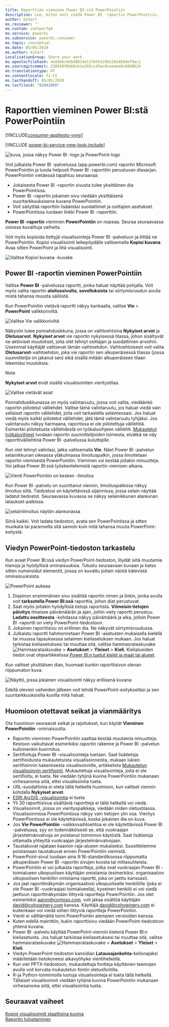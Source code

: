 ```yaml
---
title: Raporttien vieminen Power BI:stä PowerPointiin
description: Lue, miten voit viedä Power BI -raportin PowerPointiin.
author: mihart
ms.reviewer: ''
ms.custom: contperfq4
ms.service: powerbi
ms.subservice: powerbi-consumer
ms.topic: conceptual
ms.date: 05/05/2020
ms.author: mihart
LocalizationGroup: Share your work
ms.openlocfilehash: 4a93bbc0d5d8014e11fb59129b22b5493def0ac2
ms.sourcegitcommit: 220910f0b68cb1e265ccd5ac0cee4ee9c6080b26
ms.translationtype: HT
ms.contentlocale: fi-FI
ms.lasthandoff: 05/05/2020
ms.locfileid: "82841098"
---
```

# <a name="export-reports-from-power-bi-to-powerpoint"></a>Raporttien vieminen Power BI:stä PowerPointiin

[!INCLUDE[consumer-appliesto-yyny](../includes/consumer-appliesto-yyny.md)]

[!INCLUDE [power-bi-service-new-look-include](../includes/power-bi-service-new-look-include.md)]

![kuva, jossa näkyy Power BI -logo ja PowerPoint-logo](media/end-user-powerpoint/logos.png)

Voit julkaista Power BI -palvelussa (app.powerbi.com) raportin Microsoft PowerPointiin ja luoda helposti Power BI -raporttiin perustuvan diasarjan. PowerPointiin vietäessä tapahtuu seuraavaa:

* Jokaisesta Power BI -raportin sivusta tulee yksittäinen dia PowerPointissa.
* Power BI -raportin jokainen sivu viedään yksittäisenä suuritarkkuuksisena kuvana PowerPointiin.
* Voit säilyttää raporttiin lisäämäsi suodattimet ja osittajien asetukset.
* PowerPointissa luodaan linkki Power BI -raporttiin.

**Power BI -raportin** vieminen **PowerPointiin** on nopeaa. Seuraa seuraavassa osiossa kuvailtuja vaiheita.

Voit myös kopioida tiettyjä visualisointeja Power BI -palveluun ja liittää ne PowerPointiin. Kopioi visualisointi leikepöydälle valitsemalla **Kopioi kuvana**. Avaa sitten PowerPoint ja liitä visualisointi.

![Valitse Kopioi kuvana -kuvake](media/end-user-powerpoint/power-bi-copy.png)

## <a name="export-your-power-bi-report-to-powerpoint"></a>Power BI -raportin vieminen PowerPointiin
Valitse **Power BI** -palvelussa raportti, jonka haluat näyttää pohjalla. Voit myös valita raportin **aloitussivulta**, **sovelluksista** tai siirtymisruudun avulla mistä tahansa muusta säilöstä.

Kun PowerPointiin vietävä raportti näkyy kankaalla, valitse **Vie** > **PowerPoint** valikkoriviltä.

![Valitse Vie valikkoriviltä](media/end-user-powerpoint/power-bi-export.png)

Näkyviin tulee ponnahdusikkuna, jossa on vaihtoehtoina **Nykyiset arvot** ja **Oletusarvot**. **Nykyiset arvot** vie raportin nykyisessä tilassa, johon sisältyvät ne aktiiviset muutokset, joita olet tehnyt osittajan ja suodattimen arvoihin. Useimmat käyttäjät valitsevat tämän vaihtoehdon. Vaihtoehtoisesti voit valita **Oletusarvot**-vaihtoehdon, joka vie raportin sen alkuperäisessä tilassa (jossa *suunnittelija* on jakanut sen) eikä sisällä mitään alkuperäiseen tilaan tekemiäsi muutoksia.

> [!NOTE]
> **Nykyiset arvot** eivät sisällä visualisointien vieritystilaa.

![Valitse vietävät asiat](media/end-user-powerpoint/power-bi-current-values.png)
 
Ponnahdusikkunassa on myös valintaruutu, jossa voit valita, viedäänkö raportin piilotetut välilehdet. Valitse tämä valintaruutu, jos haluat viedä vain sellaiset raportin välilehdet, joita voit tarkastella selaimessasi. Jos haluat viedä myös kaikki piilotetut välilehdet, jätä tämä valintaruutu tyhjäksi. Jos valintaruutu näkyy harmaana, raportissa ei ole piilotettuja välilehtiä. Esimerkki piilotetusta välilehdestä on työkaluvihjeen välilehti. [Mukautetut työkaluvihjeet](../desktop-tooltips.md) luodaan raportin *suunnittelijoiden* toimesta, eivätkä ne näy raporttivälilehtinä Power BI -palvelussa *kuluttajille*. 

Kun olet tehnyt valintasi, jatka valitsemalla **Vie**. Näet Power BI -palvelun selainikkunan oikeassa yläkulmassa ilmoituspalkin, jossa ilmoitetaan raportin viemisestä PowerPointiin. Vieminen voi kestää joitakin minuutteja. Voi jatkaa Power BI:ssä työskentelemistä raportin viemisen aikana.

![Vienti PowerPointiin on kesken -ilmoitus](media/end-user-powerpoint/power-bi-export-progress.png)

Kun Power BI -palvelu on suorittanut viennin, ilmoituspalkissa näkyy ilmoitus siitä. Tiedostosi on käytettävissä sijainnissa, jossa selain näyttää ladatut tiedostot. Seuraavassa kuvassa se näkyy selainikkunan alareunan lataukset-palkissa.

![selainilmoitus näytön alareunassa](media/end-user-powerpoint/power-bi-browsers.png)

Siinä kaikki. Voit ladata tiedoston, avata sen PowerPointissa ja sitten muokata tai parannella sitä samoin kuin mitä tahansa muuta PowerPoint-esitystä.

## <a name="check-out-your-exported-powerpoint-file"></a>Viedyn PowerPoint-tiedoston tarkastelu
Kun avaat Power BI:ssä viedyn PowerPoint-tiedoston, löydät siitä muutamia hienoja ja hyödyllisiä ominaisuuksia. Tutustu seuraavaan kuvaan ja katso sitten numeroidut elementit, joissa on kuvattu joitain näistä kätevistä ominaisuuksista.

![PowerPoint aukeaa](media/end-user-powerpoint/power-bi-powerpoint.png)

1. Diapinon ensimmäinen sivu sisältää raportin nimen ja linkin, jonka avulla voit **tarkastella Power BI:ssä** raporttia, johon diat perustuvat.
2. Saat myös joitakin hyödyllisiä tietoja raportista. **Viimeisin tietojen päivitys** ilmaisee päivämäärän ja ajan, joihin viety raportti perustuu. **Ladattu osoitteesta** -kohdassa näkyy päivämäärä ja aika, jolloin Power BI -raportti on viety PowerPoint-tiedostoon.
3. Jokainen raporttisivu on erillinen dia. Ne näkyvät siirtymisruudussa. 
4. Julkaistu raportti hahmonnetaan Power BI -asetusten mukaisella kielellä tai muussa tapauksessa selaimen kieliasetuksen mukaan. Jos haluat tarkistaa kieliasetuksesi tai muuttaa sitä, valitse hammasrataskuvake ![Hammasrataskuvake](media/end-user-powerpoint/power-bi-settings-icon.png) > **Asetukset** > **Yleiset** > **Kieli**. Kielialueiden tiedot ovat ohjeartikkelissa [Power BI:n tuetut kielet ja maat tai alueet](../supported-languages-countries-regions.md).


Kun valitset yksittäisen dian, huomaat kunkin raporttisivun olevan riippumaton kuva.

![Näyttö, jossa jokainen visualisointi näkyy erillisenä kuvana](media/end-user-powerpoint/power-bi-images.png)

Edellä olevien vaiheiden jälkeen voit tehdä PowerPoint-esitykselläsi ja sen suuritarkkuuksisilla kuvilla mitä haluat.

## <a name="considerations-and-troubleshooting"></a>Huomioon otettavat seikat ja vianmääritys
Ota huomioon seuraavat seikat ja rajoitukset, kun käytät **Vieminen PowerPointiin** -ominaisuutta.


* Raportin vieminen PowerPointiin saattaa kestää muutamia minuutteja. Kestoon vaikuttavat esimerkiksi raportin rakenne ja Power BI -palvelun kulloinenkin kuormitus.
* Sertifioituja Power BI -visualisointeja tuetaan. Saat lisätietoja sertifioiduista mukautetuista visualisoinneista, mukaan lukien sertifioinnin hakemisesta visualisoinnille, artikkelista [Mukautetun visualisoinnin sertifiointi](../developer/power-bi-custom-visuals-certified.md). Mukautettuja visualisointeja, joita ei ole sertifioitu, ei tueta. Ne viedään tyhjinä kuvina PowerPointiin mukanaan virhesanoma siitä, ettei visualisointia tueta.
* URL-suodattimia ei oteta tällä hetkellä huomioon, kun valitset viennin kohdalla **Nykyiset arvot**.
* [ESRI ArcGIS -visualisointia](../visuals/power-bi-visualizations-arcgis.md) ei tueta
* Yli 30 raporttisivua sisältäviä raportteja ei tällä hetkellä voi viedä.
* Visualisoinnit, joissa on vierityspalkkeja, viedään niiden oletustilassa. Visualisoinnissa PowerPointissa näkyy vain tietojen ylin osa. Vieritys PowerPointissa ei ole käytettävissä, koska jokainen dia on kuva. 
* Jos **Vie PowerPointiin** -valikkovaihtoehtoa ei ole käytettävissä Power BI -palvelussa, syy on todennäköisesti se, että vuokraajan järjestelmänvalvoja on poistanut toiminnon käytöstä. Saat lisätietoja ottamalla yhteyttä vuokraajan järjestelmänvalvojaan.
* Taustakuvat rajataan kaavion raja-alueen mukaiseksi. Suosittelemme poistamaan taustakuvat ennen PowerPointiin viemistä.
* PowerPoint-sivut luodaan aina 9:16-standardikoossa riippumatta alkuperäisen Power BI -raportin sivujen koosta tai mittasuhteista.
* PowerPointiin ei voi julkaista raportteja, jotka ovat vuokraajan Power BI -toimialueen ulkopuolisen käyttäjän omistamia (esimerkiksi. organisaation ulkopuolisen henkilön omistama raportti, joka on jaettu kanssasi).
* Jos jaat raporttinäkymän organisaatiosi ulkopuoliselle henkilölle (joka ei ole Power BI -vuokraajasi toimialueella), kyseinen henkilö ei voi viedä jaettuun raporttinäkymään liittyviä raportteja PowerPointiin. Jos olet esimerkiksi aaron@contoso.com, voit jakaa sisältöä käyttäjän david@cohowinery.com kanssa. Käyttäjä david@cohowinery.com ei kuitenkaan voi viedä siihen liittyviä raportteja PowerPointiin.
* Vienti ei välttämättä toimi PowerPointin aiempien versioiden kanssa.
* Kuten edellä mainittiin, kukin raporttisivu viedään PowerPoint-tiedostoon yhtenä kuvana.
* Power BI -palvelu käyttää PowerPoint-viennin kielenä Power BI:n kieliasetusta. Jos haluat tarkistaa kieliasetuksesi tai muuttaa sitä, valitse hammasrataskuvake ![Hammasrataskuvake](media/end-user-powerpoint/power-bi-settings-icon.png) > **Asetukset** > **Yleiset** > **Kieli**.
* Viedyn PowerPoint-tiedoston kansidian **Latausajankohta**-kellonajaksi määritetään tietokoneesi aikavyöhyke vientihetkellä.
* Kun viet PPTX-tiedostoon, mukautettuja fontteja käyttävien teemojen avulla voit korvata mukautetun fontin oletusfontilla.
* R-ja Python-toiminnolla luotuja visualisointeja ei tueta tällä hetkellä. Tällaiset visualisoinnit viedään tyhjinä kuvina PowerPointiin mukanaan virhesanoma siitä, ettei visualisointia tueta.



## <a name="next-steps"></a>Seuraavat vaiheet
[Kopioi visualisoinnit staattisina kuvina](../power-bi-visualization-copy-paste.md)    
[Raportin tulostaminen](end-user-print.md)
